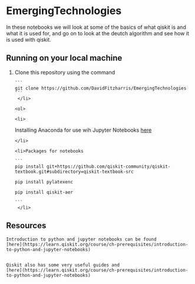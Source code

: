 # EmergingTechnologies 

In these notebooks we will look at some of the basics of what qiskit is and what it is used for, and go on to look at the deutch algorithm and see how it is used with qiskit.

## Running on your local machine

<ol>
    <li>Clone this repository using the command  

    ```
    git clone https://github.com/DavidFitzharris/EmergingTechnologies
    ```
     </li>

    <ol>
        
    <li>
  
  Installing Anaconda for use wih Jupyter Notebooks
  [here](https://www.anaconda.com/download)


    </li>
        
    <li>Packages for notebooks

    ```
    pip install git+https://github.com/qiskit-community/qiskit-textbook.git#subdirectory=qiskit-textbook-src

    pip install pylatexenc

    pip install qiskit-aer

    ```
     </li>


</ol>

 ## Resources
    
    Introduction to python and jupyter notebooks can be found
    [here](https://learn.qiskit.org/course/ch-prerequisites/introduction-to-python-and-jupyter-notebooks)
    

    Qiskit also has some very useful guides and 
    [here](https://learn.qiskit.org/course/ch-prerequisites/introduction-to-python-and-jupyter-notebooks)


